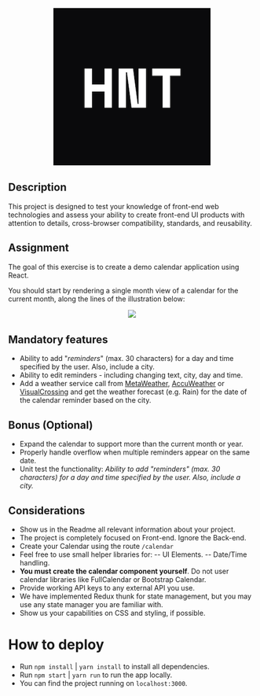 <div align="center">
    <img src="https://raw.githubusercontent.com/HereNotThere/ReactChallenge/main/src/assets/hnt_logo_small.png"/>
</div>

## Description

This project is designed to test your knowledge of front-end web technologies and assess your ability to create front-​end UI products with attention to details, cross-browser compatibility, standards, and reusability.

## Assignment

The goal of this exercise is to create a demo calendar application using React.

You should start by rendering a single month view of a calendar for the current month, along the lines of the illustration below:

<div align="center">
    <img src="https://raw.githubusercontent.com/HereNotThere/ReactChallenge/main/src/assets/CalendarSample.png"/>
</div>

## Mandatory features

- Ability to add "_reminders_" (max. 30 characters) for a day and time specified by the user. Also, include a city.
- Ability to edit reminders - including changing text, city, day and time.
- Add a weather service call from [MetaWeather](https://www.metaweather.com/), [AccuWeather](https://developer.accuweather.com/accuweather-forecast-api/apis/get/forecasts/v1/daily/5day/%7BlocationKey%7D) or [VisualCrossing](https://www.visualcrossing.com/weather/weather-data-services#/login) and get the weather forecast (e.g. Rain) for the date of the calendar reminder based on the city.

## Bonus (Optional)

- Expand the calendar to support more than the current month or year.
- Properly handle overflow when multiple reminders appear on the same date.
- Unit test the functionality: *Ability to add "*reminders*" (max. 30 characters) for a day and time specified by the user. Also, include a city.*

## Considerations

- Show us in the Readme all relevant information about your project.
- The project is completely focused on Front-end. Ignore the Back-end.
- Create your Calendar using the route `/calendar`
- Feel free to use small helper libraries for:
  -- UI Elements.
  -- Date/Time handling.
- **You must create the calendar component yourself**. Do not user calendar libraries like FullCalendar or Bootstrap Calendar.
- Provide working API keys to any external API you use.
- We have implemented Redux thunk for state management, but you may use any state manager you are familiar with.
- Show us your capabilities on CSS and styling, if possible.

# How to deploy

- Run `npm install` | `yarn install` to install all dependencies.
- Run `npm start` | `yarn run` to run the app locally.
- You can find the project running on `localhost:3000`.
